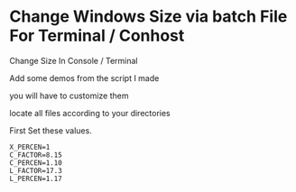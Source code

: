 # Change Windows Size via batch File For Terminal / Conhost
Change Size In Console / Terminal

Add some demos from the script I made

you will have to customize them

locate all files according to your directories

First Set these values.

```
X_PERCEN=1
C_FACTOR=8.15
C_PERCEN=1.10
L_FACTOR=17.3
L_PERCEN=1.17
```
